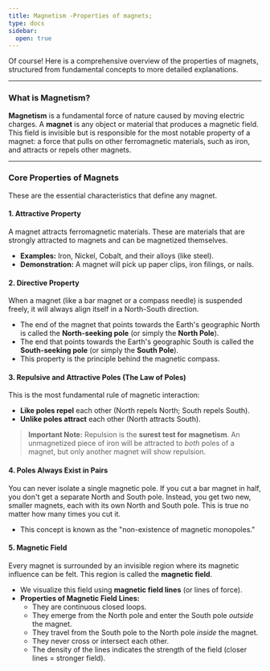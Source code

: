 ```yaml
---
title: Magnetism -Properties of magnets;
type: docs
sidebar:
  open: true
---
```


Of course! Here is a comprehensive overview of the properties of magnets, structured from fundamental concepts to more detailed explanations.

---

### **What is Magnetism?**

**Magnetism** is a fundamental force of nature caused by moving electric charges. A **magnet** is any object or material that produces a magnetic field. This field is invisible but is responsible for the most notable property of a magnet: a force that pulls on other ferromagnetic materials, such as iron, and attracts or repels other magnets.

---

### **Core Properties of Magnets**

These are the essential characteristics that define any magnet.

#### 1. **Attractive Property**
A magnet attracts ferromagnetic materials. These are materials that are strongly attracted to magnets and can be magnetized themselves.
*   **Examples:** Iron, Nickel, Cobalt, and their alloys (like steel).
*   **Demonstration:** A magnet will pick up paper clips, iron filings, or nails.

#### 2. **Directive Property**
When a magnet (like a bar magnet or a compass needle) is suspended freely, it will always align itself in a North-South direction.
*   The end of the magnet that points towards the Earth's geographic North is called the **North-seeking pole** (or simply the **North Pole**).
*   The end that points towards the Earth's geographic South is called the **South-seeking pole** (or simply the **South Pole**).
*   This property is the principle behind the magnetic compass.

#### 3. **Repulsive and Attractive Poles (The Law of Poles)**
This is the most fundamental rule of magnetic interaction:
*   **Like poles repel** each other (North repels North; South repels South).
*   **Unlike poles attract** each other (North attracts South).

> **Important Note:** Repulsion is the **surest test for magnetism**. An unmagnetized piece of iron will be attracted to *both* poles of a magnet, but only another magnet will show repulsion.

#### 4. **Poles Always Exist in Pairs**
You can never isolate a single magnetic pole. If you cut a bar magnet in half, you don't get a separate North and South pole. Instead, you get two new, smaller magnets, each with its own North and South pole. This is true no matter how many times you cut it.
*   This concept is known as the "non-existence of magnetic monopoles."

#### 5. **Magnetic Field**
Every magnet is surrounded by an invisible region where its magnetic influence can be felt. This region is called the **magnetic field**.
*   We visualize this field using **magnetic field lines** (or lines of force).
*   **Properties of Magnetic Field Lines:**
    *   They are continuous closed loops.
    *   They emerge from the North pole and enter the South pole *outside* the magnet.
    *   They travel from the South pole to the North pole *inside* the magnet.
    *   They never cross or intersect each other.
    *   The density of the lines indicates the strength of the field (closer lines = stronger field).

